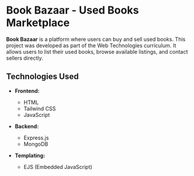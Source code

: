 # Book Bazaar - Used Books Marketplace

**Book Bazaar** is a platform where users can buy and sell used books. This project was developed as part of the Web Technologies curriculum. It allows users to list their used books, browse available listings, and contact sellers directly. 

## Technologies Used

- **Frontend:**
  - HTML
  - Tailwind CSS
  - JavaScript
  
- **Backend:**
  - Express.js
  - MongoDB
  
- **Templating:**
  - EJS (Embedded JavaScript)
